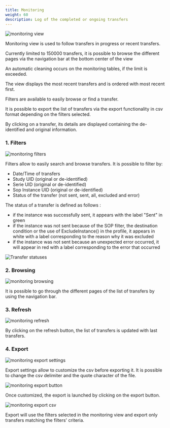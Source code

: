 ```yaml
---
title: Monitoring
weight: 60
description: Log of the completed or ongoing transfers
---
```


![monitoring view](/userguide/monitoring_main.png)

Monitoring view is used to follow transfers in progress or recent transfers.

Currently limited to 150000 transfers, it is possible to browse the different pages via the navigation bar at the bottom center of the view

An automatic cleaning occurs on the monitoring tables, if the limit is exceeded.

The view displays the most recent transfers and is ordered with most recent first.

Filters are available to easily browse or find a transfer.

It is possible to export the list of transfers via the export functionality in csv format depending on the filters selected.

By clicking on a transfer, its details are displayed containing the de-identified and original information.

### 1. Filters

![monitoring filters](/userguide/monitoring_filters.png)

Filters allow to easily search and browse transfers.
It is possible to filter by:
* Date/Time of transfers
* Study UID (original or de-identified) 
* Serie UID (original or de-identified)
* Sop Instance UID (original or de-identified)
* Status of the transfer (not sent, sent, all, excluded and error) 

The status of a transfer is defined as follows :
* if the instance was successfully sent, it appears with the label "Sent" in green
* if the instance was not sent because of the SOP filter, the destination condition or the use of ExcludeInstance() in the profile, it appears in white with a label corresponding to the reason why it was excluded
* if the instance was not sent because an unexpected error occurred, it will appear in red with a label corresponding to the error that occurred

![Transfer statuses](/userguide/monitoring_statuses.png)

### 2. Browsing

![monitoring browsing](/userguide/monitoring_browsing.png)

It is possible to go through the different pages of the list of transfers by using the navigation bar.

### 3. Refresh

![monitoring refresh](/userguide/monitoring_refresh.png)

By clicking on the refresh button, the list of transfers is updated with last transfers.

### 4. Export

![monitoring export settings](/userguide/monitoring_export_settings.png)

Export settings allow to customize the csv before exporting it. It is possible to change the csv delimiter and the quote character of the file.

![monitoring export button](/userguide/monitoring_export_button.png)

Once customized, the export is launched by clicking on the export button.

![monitoring export csv](/userguide/monitoring_export_csv.png)

Export will use the filters selected in the monitoring view and export only transfers matching the filters' criteria. 